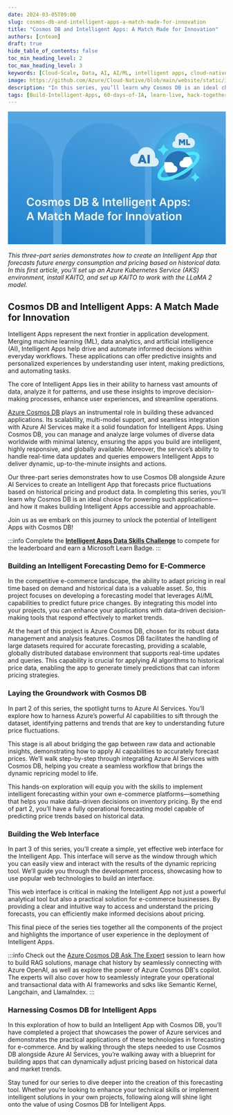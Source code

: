```yaml
---
date: 2024-03-05T09:00
slug: cosmos-db-and-intelligent-apps-a-match-made-for-innovation
title: "Cosmos DB and Intelligent Apps: A Match Made for Innovation"
authors: [cnteam]
draft: true
hide_table_of_contents: false
toc_min_heading_level: 2
toc_max_heading_level: 3
keywords: [Cloud-Scale, Data, AI, AI/ML, intelligent apps, cloud-native, 60-days, enterprise apps, digital experiences, app modernization]
image: https://github.com/Azure/Cloud-Native/blob/main/website/static/img/ogImage.png
description: "In this series, you’ll learn why Cosmos DB is an ideal choice for powering such applications—and how it makes building Intelligent Apps accessible and approachable." 
tags: [Build-Intelligent-Apps, 60-days-of-IA, learn-live, hack-together, community-buzz, ask-the-expert, azure-kubernetes-service, azure-functions, azure-openai, azure-container-apps, azure-cosmos-db, github-copilot, github-codespaces, github-actions]
---
```


<head> 
  <meta property="og:url" content="https://azure.github.io/cloud-native/60daysofia/cosmos-db-and-intelligent-apps-a-match-made-for-innovation"/>
  <meta property="og:type" content="website"/> 
  <meta property="og:title" content="Build Intelligent Apps | AI Apps on Azure"/> 
  <meta property="og:description" content="In this series, you’ll learn why Cosmos DB is an ideal choice for powering such applications—and how it makes building Intelligent Apps accessible and approachable."/> 
  <meta property="og:image" content="https://github.com/Azure/Cloud-Native/blob/main/website/static/img/ogImage.png"/> 
  <meta name="twitter:url" content="https://azure.github.io/Cloud-Native/60daysofIA/cosmos-db-and-intelligent-apps-a-match-made-for-innovation" /> 
  <meta name="twitter:title" content="Build Intelligent Apps | AI Apps on Azure" />
 <meta name="twitter:description" content="In this series, you’ll learn why Cosmos DB is an ideal choice for powering such applications—and how it makes building Intelligent Apps accessible and approachable." />
  <meta name="twitter:image" content="https://azure.github.io/Cloud-Native/img/ogImage.png" /> 
  <meta name="twitter:card" content="summary_large_image" /> 
  <meta name="twitter:creator" content="@devanshidiaries" /> 
  <link rel="canonical" href="https://azure.github.io/Cloud-Native/60daysofIA/cosmos-db-and-intelligent-apps-a-match-made-for-innovation" /> 
</head> 

<!-- End METADATA -->

![Cosmos DB and Intelligent Apps: A Match Made for Innovation](../../static/img/60-days-of-ia/blogs/2024-03-07/3-1.jpeg)

*This three-part series demonstrates how to create an Intelligent App that forecasts future energy consumption and pricing based on historical data. In this first article, you’ll set up an Azure Kubernetes Service (AKS) environment, install KAITO, and set up KAITO to work with the LLaMA 2 model.*

## Cosmos DB and Intelligent Apps: A Match Made for Innovation

Intelligent Apps represent the next frontier in application development. Merging machine learning (ML), data analytics, and artificial intelligence (AI), Intelligent Apps help drive and automate informed decisions within everyday workflows. These applications can offer predictive insights and personalized experiences by understanding user intent, making predictions, and automating tasks.

The core of Intelligent Apps lies in their ability to harness vast amounts of data, analyze it for patterns, and use these insights to improve decision-making processes, enhance user experiences, and streamline operations.

[Azure Cosmos DB](https://azure.microsoft.com/free/cosmos-db?ocid=buildia24_60days_blogs) plays an instrumental role in building these advanced applications. Its scalability, multi-model support, and seamless integration with Azure AI Services make it a solid foundation for Intelligent Apps. Using Cosmos DB, you can manage and analyze large volumes of diverse data worldwide with minimal latency, ensuring the apps you build are intelligent, highly responsive, and globally available. Moreover, the service’s ability to handle real-time data updates and queries empowers Intelligent Apps to deliver dynamic, up-to-the-minute insights and actions.

Our three-part series demonstrates how to use Cosmos DB alongside Azure AI Services to create an Intelligent App that forecasts price fluctuations based on historical pricing and product data. In completing this series, you’ll learn why Cosmos DB is an ideal choice for powering such applications—and how it makes building Intelligent Apps accessible and approachable.

Join us as we embark on this journey to unlock the potential of Intelligent Apps with Cosmos DB!

:::info
Complete the **[Intelligent Apps Data Skills Challenge](https://aka.ms/intelligent-apps/data-csc?ocid=buildia24_60days_blogs)** to compete for the leaderboard and earn a Microsoft Learn Badge. 
:::

### Building an Intelligent Forecasting Demo for E-Commerce

In the competitive e-commerce landscape, the ability to adapt pricing in real time based on demand and historical data is a valuable asset. So, this project focuses on developing a forecasting model that leverages AI/ML capabilities to predict future price changes. By integrating this model into your projects, you can enhance your applications with data-driven decision-making tools that respond effectively to market trends.

At the heart of this project is Azure Cosmos DB, chosen for its robust data management and analysis features. Cosmos DB facilitates the handling of large datasets required for accurate forecasting, providing a scalable, globally distributed database environment that supports real-time updates and queries. This capability is crucial for applying AI algorithms to historical price data, enabling the app to generate timely predictions that can inform pricing strategies.

### Laying the Groundwork with Cosmos DB

In part 2 of this series, the spotlight turns to Azure AI Services. You’ll explore how to harness Azure’s powerful AI capabilities to sift through the dataset, identifying patterns and trends that are key to understanding future price fluctuations.

This stage is all about bridging the gap between raw data and actionable insights, demonstrating how to apply AI capabilities to accurately forecast prices. We’ll walk step-by-step through integrating Azure AI Services with Cosmos DB, helping you create a seamless workflow that brings the dynamic repricing model to life.

This hands-on exploration will equip you with the skills to implement intelligent forecasting within your own e-commerce platforms—something that helps you make data-driven decisions on inventory pricing. By the end of part 2, you’ll have a fully operational forecasting model capable of predicting price trends based on historical data.

### Building the Web Interface

In part 3 of this series, you’ll create a simple, yet effective web interface for the Intelligent App. This interface will serve as the window through which you can easily view and interact with the results of the dynamic repricing tool. We’ll guide you through the development process, showcasing how to use popular web technologies to build an interface.

This web interface is critical in making the Intelligent App not just a powerful analytical tool but also a practical solution for e-commerce businesses. By providing a clear and intuitive way to access and understand the pricing forecasts, you can efficiently make informed decisions about pricing.

This final piece of the series ties together all the components of the project and highlights the importance of user experience in the deployment of Intelligent Apps.

:::info
Check out the [Azure Cosmos DB Ask The Expert](https://aka.ms/intelligent-apps/ate-cosmos?ocid=buildia24_60days_blogs) session to learn how to build RAG solutions, manage chat history by seamlessly connecting with Azure OpenAI, as well as explore the power of Azure Cosmos DB's copilot. The experts will also cover how to seamlessly integrate your operational and transactional data with AI frameworks and sdks like Semantic Kernel, Langchain, and LlamaIndex.
:::

### Harnessing Cosmos DB for Intelligent Apps

In this exploration of how to build an Intelligent App with Cosmos DB, you’ll have completed a project that showcases the power of Azure services and demonstrates the practical applications of these technologies in forecasting for e-commerce. And by walking through the steps needed to use Cosmos DB alongside Azure AI Services, you’re walking away with a blueprint for building apps that can dynamically adjust pricing based on historical data and market trends.

Stay tuned for our series to dive deeper into the creation of this forecasting tool. Whether you’re looking to enhance your technical skills or implement intelligent solutions in your own projects, following along will shine light onto the value of using Cosmos DB for Intelligent Apps.
